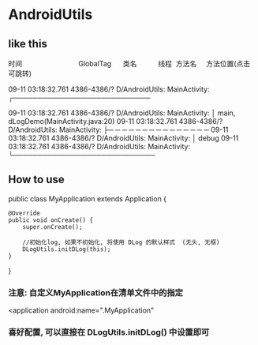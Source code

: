 # AndroidUtils

## like this

时间                              GlobalTag      类名           线程  方法名     方法位置(点击可跳转)

09-11 03:18:32.761 4386-4386/? D/AndroidUtils: MainActivity: ┌────────────────────────────

09-11 03:18:32.761 4386-4386/? D/AndroidUtils: MainActivity: │ main, dLogDemo(MainActivity.java:20)
09-11 03:18:32.761 4386-4386/? D/AndroidUtils: MainActivity: ├─ ─ ─ ─ ─ ─ ─ ─ ─ ─ ─ ─ ─ ─ ─ 
09-11 03:18:32.761 4386-4386/? D/AndroidUtils: MainActivity: │ debug
09-11 03:18:32.761 4386-4386/? D/AndroidUtils: MainActivity: └─────────────────────────────



## How to use

public class MyApplication extends Application {

    @Override
    public void onCreate() {
        super.onCreate();

        //初始化log, 如果不初始化, 将使用 DLog 的默认样式  (无头, 无框)
        DLogUtils.initDLog(this);
    }
}

### 注意: 自定义MyApplication在清单文件中的指定

<application
        android:name=".MyApplication"
        
        
### 喜好配置, 可以直接在 DLogUtils.initDLog() 中设置即可



